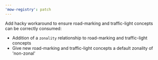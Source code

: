 ```yaml
---
'mow-registry': patch
---
```


Add hacky workaround to ensure road-marking and traffic-light concepts can be correctly consumed:
- Addition of a `zonality` relationship to road-marking and traffic-light concepts
- Give new road-marking and traffic-light concepts a default zonality of 'non-zonal'
